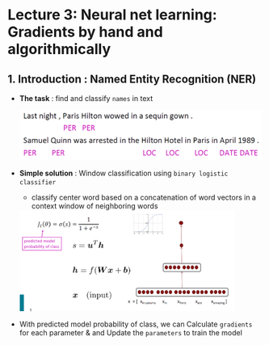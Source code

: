 
# Lecture 3: Neural net learning: Gradients by hand and algorithmically

## 1. Introduction : Named Entity Recognition (NER)
*  **The task** : find and classify `names` in text

    <img src="images/lecture03_img01.png" height="100">

* **Simple solution** : Window classification using `binary logistic classifier`
    * classify center word based on a concatenation of word vectors in a context window of neighboring words

    <img src="images/lecture03_img02.png" height="200">

* With predicted model probability of class, we can Calculate `gradients` for each parameter & and Update the `parameters` to train the model

<br>
